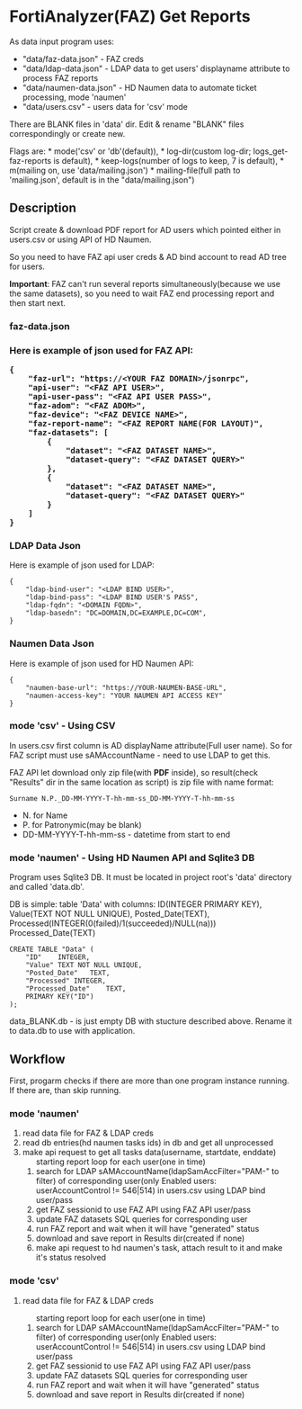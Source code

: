 <h1>FortiAnalyzer(FAZ) Get Reports</h1>

As data input program uses:
* "data/faz-data.json" - FAZ creds
* "data/ldap-data.json" - LDAP data to get users' displayname attribute to process FAZ reports
* "data/naumen-data.json" - HD Naumen data to automate ticket processing, mode 'naumen'
* "data/users.csv" - users data for 'csv' mode

There are BLANK files in 'data' dir. Edit & rename "BLANK" files correspondingly or create new.

Flags are: 
    * mode('csv' or 'db'(default)), 
    * log-dir(custom log-dir; logs_get-faz-reports is default), 
    * keep-logs(number of logs to keep, 7 is default),
    * m(mailing on, use 'data/mailing.json')
    * mailing-file(full path to 'mailing.json', default is in the "data/mailing.json")

<h2>Description</h2>

Script create & download PDF report for AD users which pointed either in users.csv or using API of HD Naumen.

So you need to have FAZ api user creds & AD bind account to read AD tree for users.

<b>Important</b>: FAZ can't run several reports simultaneously(because we use the same datasets), so you need to wait FAZ end processing report and then start next.

<h3>faz-data.json<h3>

Here is example of json used for FAZ API:
```
{
    "faz-url": "https://<YOUR FAZ DOMAIN>/jsonrpc",
    "api-user": "<FAZ API USER>",
    "api-user-pass": "<FAZ API USER PASS>",
    "faz-adom": "<FAZ ADOM>",
    "faz-device": "<FAZ DEVICE NAME>",
    "faz-report-name": "<FAZ REPORT NAME(FOR LAYOUT)",
    "faz-datasets": [
        {
            "dataset": "<FAZ DATASET NAME>",
            "dataset-query": "<FAZ DATASET QUERY>"
        },
        {
            "dataset": "<FAZ DATASET NAME>",
            "dataset-query": "<FAZ DATASET QUERY>"
        }
    ]
}
```

<h3>LDAP Data Json</h3>

Here is example of json used for LDAP:
```
{
    "ldap-bind-user": "<LDAP BIND USER>",
    "ldap-bind-pass": "<LDAP BIND USER'S PASS",
    "ldap-fqdn": "<DOMAIN FQDN>",
    "ldap-basedn": "DC=DOMAIN,DC=EXAMPLE,DC=COM",
}
```

<h3>Naumen Data Json</h3>

Here is example of json used for HD Naumen API:
```
{
    "naumen-base-url": "https://YOUR-NAUMEN-BASE-URL",
    "naumen-access-key": "YOUR NAUMEN API ACCESS KEY"
}
```

<h3>mode 'csv' - Using CSV</h3>

In users.csv first column is AD displayName attribute(Full user name). So for FAZ script must use sAMAccountName - need to use LDAP to get this.

FAZ API let download only zip file(with <b>PDF</b> inside), so result(check "Results" dir in the same location as script) is zip file with name format:
```
Surname N.P._DD-MM-YYYY-T-hh-mm-ss_DD-MM-YYYY-T-hh-mm-ss
```
  * N. for Name
  * P. for Patronymic(may be blank)
  * DD-MM-YYYY-T-hh-mm-ss - datetime from start to end

<h3>mode 'naumen' - Using HD Naumen API and Sqlite3 DB</h3>

Program uses Sqlite3 DB. It must be located in project root's 'data' directory and called 'data.db'.

DB is simple: 
    table 'Data' with columns:
        ID(INTEGER PRIMARY KEY), 
        Value(TEXT NOT NULL UNIQUE), 
        Posted_Date(TEXT),
        Processed(INTEGER(0(failed)/1(succeeded)/NULL(na)))
        Processed_Date(TEXT)
```
CREATE TABLE "Data" (
	"ID"	INTEGER,
	"Value"	TEXT NOT NULL UNIQUE,
	"Posted_Date"	TEXT,
	"Processed"	INTEGER,
	"Processed_Date"	TEXT,
	PRIMARY KEY("ID")
);
```

data_BLANK.db - is just empty DB with stucture described above. Rename it to data.db to use with application.

<h2>Workflow</h2>

First, progarm checks if there are more than one program instance running. If there are, than skip running.

<h3>mode 'naumen'</h3>
<ol>
    <li> read data file for FAZ & LDAP creds </li>
    <li>read db entries(hd naumen tasks ids) in db and get all unprocessed</li>
    <li>make api request to get all tasks data(username, startdate, enddate)
    <ol> starting report loop for each user(one in time)
        <li> search for LDAP sAMAccountName(ldapSamAccFilter="PAM-" to filter)  of corresponding user(only Enabled users: userAccountControl != 546|514) in users.csv using LDAP bind user/pass </li>
        <li> get FAZ sessionid to use FAZ API using FAZ API user/pass </li>
        <li> update FAZ datasets SQL queries for corresponding user </li>
        <li> run FAZ report and wait when it will have "generated" status </li>
        <li> download and save report in Results dir(created if none) </li>
        <li>make api request to hd naumen's task, attach result to it and make it's status resolved</li>
    </ol>
</ol>

<h3>mode 'csv'</h3>
<ol>
    <li> read data file for FAZ & LDAP creds </li>
    <ol> starting report loop for each user(one in time)
        <li> search for LDAP sAMAccountName(ldapSamAccFilter="PAM-" to filter)  of corresponding user(only Enabled users: userAccountControl != 546|514) in users.csv using LDAP bind user/pass </li>
        <li> get FAZ sessionid to use FAZ API using FAZ API user/pass </li>
        <li> update FAZ datasets SQL queries for corresponding user </li>
        <li> run FAZ report and wait when it will have "generated" status </li>
        <li> download and save report in Results dir(created if none) </li>
    </ol>
</ol>



